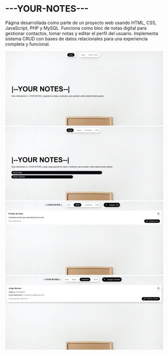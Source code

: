 ﻿# ---YOUR-NOTES---

Página desarrollada como parte de un proyecto web usando HTML, CSS, JavaScript, PHP y MySQL. Funciona como bloc de notas digital para gestionar contactos, tomar notas y editar el perfil del usuario. Implementa sistema CRUD con bases de datos relacionales para una experiencia completa y funcional.

![Vista previa de la app](presentacion-imagenes/1705804730016.png)
![Vista previa de la app](presentacion-imagenes/1705804750063.png)
![Vista previa de la app](presentacion-imagenes/1705804768385.png)
![Vista previa de la app](presentacion-imagenes/1705804789168.png)
